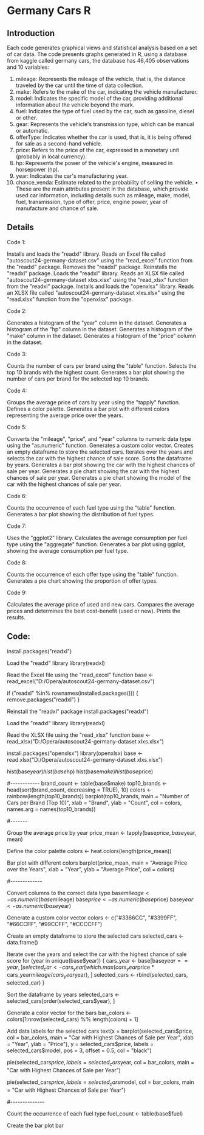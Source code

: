# Germany Cars R
## Introduction
Each code generates graphical views and statistical analysis based on a set of
car data. The code presents graphs generated in R, using a database from
kaggle called germany cars, the database has 46,405 observations and 10 variables:
1. mileage: Represents the mileage of the vehicle, that is, the distance traveled by the
car until the time of data collection.
2. make: Refers to the make of the car, indicating the vehicle manufacturer.
3. model: Indicates the specific model of the car, providing additional information about the
vehicle beyond the mark.
4. fuel: Indicates the type of fuel used by the car, such as gasoline, diesel or other.
5. gear: Represents the vehicle's transmission type, which can be manual or automatic.
6. offerType: Indicates whether the car is used, that is, it is being offered for sale as
a second-hand vehicle.
7. price: Refers to the price of the car, expressed in a monetary unit
(probably in local currency).
8. hp: Represents the power of the vehicle's engine, measured in horsepower (hp).
9. year: Indicates the car's manufacturing year.
10. chance_venda: Estimate related to the probability of selling the vehicle.
• These are the main attributes present in the database, which provide
used car information, including details such as mileage, make,
model, fuel, transmission, type of offer, price, engine power, year of
manufacture and chance of sale.

## Details
Code 1:

Installs and loads the "readxl" library.
Reads an Excel file called "autoscout24-germany-dataset.csv" using the "read_excel" function from the "readxl" package.
Removes the "readxl" package.
Reinstalls the "readxl" package.
Loads the "readxl" library.
Reads an XLSX file called "autoscout24-germany-dataset xlxs.xlsx" using the "read_xlsx" function from the "readxl" package.
Installs and loads the "openxlsx" library.
Reads an XLSX file called "autoscout24-germany-dataset xlxs.xlsx" using the "read.xlsx" function from the "openxlsx" package.

Code 2:

Generates a histogram of the "year" column in the dataset.
Generates a histogram of the "hp" column in the dataset.
Generates a histogram of the "make" column in the dataset.
Generates a histogram of the "price" column in the dataset.

Code 3:

Counts the number of cars per brand using the "table" function.
Selects the top 10 brands with the highest count.
Generates a bar plot showing the number of cars per brand for the selected top 10 brands.

Code 4:

Groups the average price of cars by year using the "tapply" function.
Defines a color palette.
Generates a bar plot with different colors representing the average price over the years.

Code 5:

Converts the "mileage", "price", and "year" columns to numeric data type using the "as.numeric" function.
Generates a custom color vector.
Creates an empty dataframe to store the selected cars.
Iterates over the years and selects the car with the highest chance of sale score.
Sorts the dataframe by years.
Generates a bar plot showing the car with the highest chances of sale per year.
Generates a pie chart showing the car with the highest chances of sale per year.
Generates a pie chart showing the model of the car with the highest chances of sale per year.

Code 6:

Counts the occurrence of each fuel type using the "table" function.
Generates a bar plot showing the distribution of fuel types.

Code 7:

Uses the "ggplot2" library.
Calculates the average consumption per fuel type using the "aggregate" function.
Generates a bar plot using ggplot, showing the average consumption per fuel type.

Code 8:

Counts the occurrence of each offer type using the "table" function.
Generates a pie chart showing the proportion of offer types.

Code 9:

Calculates the average price of used and new cars.
Compares the average prices and determines the best cost-benefit (used or new).
Prints the results.


## Code:

install.packages("readxl")

Load the "readxl" library
library(readxl)

Read the Excel file using the "read_excel" function
base <- read_excel("D:/Opera/autoscout24-germany-dataset.csv")

if ("readxl" %in% rownames(installed.packages())) {
remove.packages("readxl")
}

Reinstall the "readxl" package
install.packages("readxl")

Load the "readxl" library
library(readxl)

Read the XLSX file using the "read_xlsx" function
base <- read_xlsx("D:/Opera/autoscout24-germany-dataset xlxs.xlsx")

install.packages("openxlsx")
library(openxlsx)
base <- read.xlsx("D:/Opera/autoscout24-germany-dataset xlxs.xlsx")

hist(base$year)
hist(base$hp)
hist(base$make)
hist(base$price)

#------------
brand_count <- table(base$make)
top10_brands <- head(sort(brand_count, decreasing = TRUE), 10)
colors <- rainbow(length(top10_brands))
barplot(top10_brands, main = "Number of Cars per Brand (Top 10)", xlab = "Brand", ylab = "Count", col = colors, names.arg = names(top10_brands))

#-------

Group the average price by year
price_mean <- tapply(base$price, base$year, mean)

Define the color palette
colors <- heat.colors(length(price_mean))

Bar plot with different colors
barplot(price_mean, main = "Average Price over the Years", xlab = "Year", ylab = "Average Price", col = colors)

#-------------

Convert columns to the correct data type
base$mileage <- as.numeric(base$mileage)
base$price <- as.numeric(base$price)
base$year <- as.numeric(base$year)

Generate a custom color vector
colors <- c("#3366CC", "#3399FF", "#66CCFF", "#99CCFF", "#CCCCFF")

Create an empty dataframe to store the selected cars
selected_cars <- data.frame()

Iterate over the years and select the car with the highest chance of sale score
for (year in unique(base$year)) {
cars_year <- base[base$year == year, ]
selected_car <- cars_year[which.max(cars_year$price * cars_year$mileage / cars_year$year), ]
selected_cars <- rbind(selected_cars, selected_car)
}

Sort the dataframe by years
selected_cars <- selected_cars[order(selected_cars$year), ]

Generate a color vector for the bars
bar_colors <- colors[1:nrow(selected_cars) %% length(colors) + 1]

Add data labels for the selected cars
text(x = barplot(selected_cars$price, col = bar_colors, main = "Car with Highest Chances of Sale per Year", xlab = "Year", ylab = "Price"),
y = selected_cars$price, labels = selected_cars$model, pos = 3, offset = 0.5, col = "black")

pie(selected_cars$price, labels = selected_cars$year, col = bar_colors,
main = "Car with Highest Chances of Sale per Year")

pie(selected_cars$price, labels = selected_cars$model, col = bar_colors,
main = "Car with Highest Chances of Sale per Year")

#--------------

Count the occurrence of each fuel type
fuel_count <- table(base$fuel)

Create the bar plot
bar


